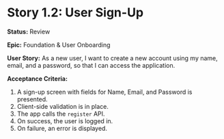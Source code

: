# Story 1.2: User Sign-Up

**Status:** Review

**Epic:** Foundation & User Onboarding

**User Story:**
As a new user, I want to create a new account using my name, email, and a password, so that I can access the application.

**Acceptance Criteria:**
1. A sign-up screen with fields for Name, Email, and Password is presented.
2. Client-side validation is in place.
3. The app calls the `register` API.
4. On success, the user is logged in.
5. On failure, an error is displayed.
